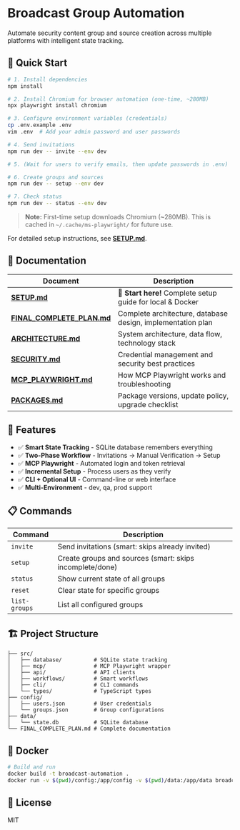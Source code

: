 # Broadcast Group Automation

Automate security content group and source creation across multiple platforms with intelligent state tracking.

## 🚀 Quick Start

```bash
# 1. Install dependencies
npm install

# 2. Install Chromium for browser automation (one-time, ~280MB)
npx playwright install chromium

# 3. Configure environment variables (credentials)
cp .env.example .env
vim .env  # Add your admin password and user passwords

# 4. Send invitations
npm run dev -- invite --env dev

# 5. (Wait for users to verify emails, then update passwords in .env)

# 6. Create groups and sources
npm run dev -- setup --env dev

# 7. Check status
npm run dev -- status --env dev
```

> **Note:** First-time setup downloads Chromium (~280MB). This is cached in `~/.cache/ms-playwright/` for future use.

For detailed setup instructions, see **[SETUP.md](./SETUP.md)**.

## 📖 Documentation

| Document | Description |
|----------|-------------|
| **[SETUP.md](./SETUP.md)** | 🚀 **Start here!** Complete setup guide for local & Docker |
| **[FINAL_COMPLETE_PLAN.md](./FINAL_COMPLETE_PLAN.md)** | Complete architecture, database design, implementation plan |
| **[ARCHITECTURE.md](./ARCHITECTURE.md)** | System architecture, data flow, technology stack |
| **[SECURITY.md](./SECURITY.md)** | Credential management and security best practices |
| **[MCP_PLAYWRIGHT.md](./MCP_PLAYWRIGHT.md)** | How MCP Playwright works and troubleshooting |
| **[PACKAGES.md](./PACKAGES.md)** | Package versions, update policy, upgrade checklist |

## 🎯 Features

- ✅ **Smart State Tracking** - SQLite database remembers everything
- ✅ **Two-Phase Workflow** - Invitations → Manual Verification → Setup
- ✅ **MCP Playwright** - Automated login and token retrieval
- ✅ **Incremental Setup** - Process users as they verify
- ✅ **CLI + Optional UI** - Command-line or web interface
- ✅ **Multi-Environment** - dev, qa, prod support

## 📋 Commands

| Command | Description |
|---------|-------------|
| `invite` | Send invitations (smart: skips already invited) |
| `setup` | Create groups and sources (smart: skips incomplete/done) |
| `status` | Show current state of all groups |
| `reset` | Clear state for specific groups |
| `list-groups` | List all configured groups |

## 🏗️ Project Structure

```
├── src/
│   ├── database/          # SQLite state tracking
│   ├── mcp/               # MCP Playwright wrapper
│   ├── api/               # API clients
│   ├── workflows/         # Smart workflows
│   ├── cli/               # CLI commands
│   └── types/             # TypeScript types
├── config/
│   ├── users.json         # User credentials
│   └── groups.json        # Group configurations
├── data/
│   └── state.db           # SQLite database
└── FINAL_COMPLETE_PLAN.md # Complete documentation
```

## 🐳 Docker

```bash
# Build and run
docker build -t broadcast-automation .
docker run -v $(pwd)/config:/app/config -v $(pwd)/data:/app/data broadcast-automation invite --env dev
```

## 📝 License

MIT
